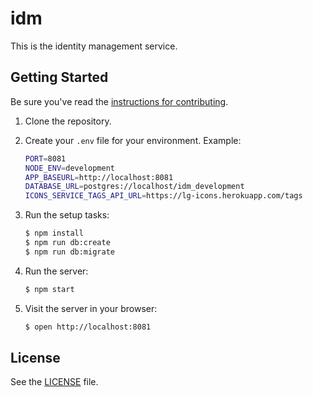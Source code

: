 # idm

This is the identity management service.

## Getting Started

Be sure you've read the [instructions for contributing](./CONTRIBUTING.md).

1. Clone the repository.
2. Create your `.env` file for your environment. Example:

    ```bash
    PORT=8081
    NODE_ENV=development
    APP_BASEURL=http://localhost:8081
    DATABASE_URL=postgres://localhost/idm_development
    ICONS_SERVICE_TAGS_API_URL=https://lg-icons.herokuapp.com/tags
    ```

3. Run the setup tasks:

    ```bash
    $ npm install
    $ npm run db:create
    $ npm run db:migrate
    ```

4. Run the server:

    ```bash
    $ npm start
    ```

5. Visit the server in your browser:

    ```bash
    $ open http://localhost:8081
    ```


## License

See the [LICENSE](./LICENSE) file.
